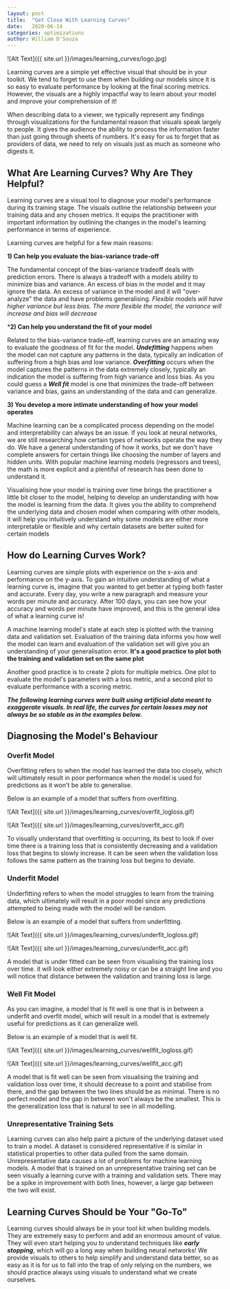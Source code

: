 ```yaml
---
layout: post
title:  "Get Close With Learning Curves"
date:   2020-06-14
categories: optimizations  
author: William D'Souza
---
```


![Alt Text]({{ site.url }}/images/learning_curves/logo.jpg)

Learning curves are a simple yet effective visual that should be in your toolkit. We tend to forget to use them when building our models since it is so easy to evaluate performance by looking at the final scoring metrics. However, the visuals are a highly impactful way to learn about your model and improve your comprehension of it!

When describing data to a viewer, we typically represent any findings through visualizations for the fundamental reason that visuals speak largely to people. It gives the audience the ability to process the information faster than just going through sheets of numbers.  It's easy for us to forget that as providers of data, we need to rely on visuals just as much as someone who digests it.

## What Are Learning Curves? Why Are They Helpful?

Learning curves are a visual tool to diagnose your model's performance during its training stage. The visuals outline the relationship between your training data and any chosen metrics. It equips the practitioner with important information by outlining the changes in the model's learning performance in terms of experience. 

Learning curves are helpful for a few main reasons:

**1) Can help you evaluate the bias-variance trade-off**

The fundamental concept of the bias-variance tradeoff deals with prediction errors. There is always a tradeoff with a models ability to minimize bias and variance. An excess of bias in the model and it may ignore the data. An excess of variance in the model and it will "over-analyze" the data and have problems generalising. *Flexible models will have higher variance but less bias. The more flexible the model, the variance will increase and bias will decrease*

***2) Can help you understand the fit of your model**

Related to the bias-variance trade-off,  learning curves are an amazing way to evaluate the goodness of fit for the model. ***Undefitting*** happens when the model can not capture any patterns in the data, typically an indication of suffering from a high bias and low variance. ***Overfitting*** occurs when the model captures the patterns in the data extremely closely, typically an indication the model is suffering from high variance and loss bias. As you could guess a ***Well fit*** model is one that minimizes the trade-off between variance and bias, gains an understanding of the data and can generalize.

**3) You develop a more intimate understanding of how your model operates**

Machine learning can be a complicated process depending on the model and interpretability can always be an issue. If you look at neural networks, we are still researching how certain types of networks operate the way they do. We have a general understanding of how it works, but we don't have complete answers for certain things like choosing the number of layers and hidden units. With popular machine learning models (regressors and trees), the math is more explicit and a plentiful of research has been done to understand it. 

Visualising how your model is training over time brings the practitioner a little bit closer to the model, helping to develop an understanding with how the model is learning from the data. It gives you the ability to comprehend the underlying data and chosen model when comparing with other models, it will  help you intuitively understand why some models are either more interpretable or flexible and why certain datasets are better suited for certain models

## How do Learning Curves Work?

Learning curves are simple plots with experience on the x-axis and performance on the y-axis. To gain an intuitive understanding of what a learning curve is, imagine that you wanted to get better at typing both faster and accurate. Every day, you write a new paragraph and measure your words per minute and accuracy. After 100 days, you can see how your accuracy and words per minute have improved, and this is the general idea of what a learning curve is!

A machine learning model's state at each step is plotted with the training data and validation set. Evaluation of the training data informs you how well the model can learn and evaluation of the validation set will give you an understanding of your generalisation error. **It's a good practice to plot both the training and validation set on the same plot** 

Another good practice is to create 2 plots for multiple metrics. One plot to evaluate the model's parameters with a loss metric, and a second plot to evaluate performance with a scoring metric.

***The following learning curves were built using artificial data meant to exaggerate visuals. In real life, the curves for certain losses may not always be so stable as in the examples below.***

## Diagnosing the Model's Behaviour

### Overfit Model

Overfitting refers to when the model has learned the data too closely, which will ultimately result in poor performance when the model is used for predictions as it won't be able to generalise.

Below is an example of a model that suffers from overfitting. 

![Alt Text]({{ site.url }}/images/learning_curves/overfit_logloss.gif)

![Alt Text]({{ site.url }}/images/learning_curves/overfit_acc.gif)

To visually understand that overfitting is occurring, its best to look if over time there is a training loss that is consistently decreasing and a validation loss that begins to slowly increase. It can be seen when the validation loss follows the same pattern as the training loss but begins to deviate.


### Underfit Model

Underfitting refers to when the model struggles to learn from the training data, which ultimately will result in a poor model since any predictions attempted to being made with the model will be random.

Below is an example of a model that suffers from underfitting. 

![Alt Text]({{ site.url }}/images/learning_curves/underfit_logloss.gif)

![Alt Text]({{ site.url }}/images/learning_curves/underfit_acc.gif)

A model that is under fitted can be seen from visualising the training loss over time. it will look either extremely noisy or can be a straight line and you will notice that distance between the validation and training loss is large.

### Well Fit Model 

As you can imagine, a model that is fit well is one that is in between a underfit and overfit model, which will result in a model that is extremely useful for predictions as it can generalize well.

Below is an example of a model that is well fit. 

![Alt Text]({{ site.url }}/images/learning_curves/wellfit_logloss.gif)

![Alt Text]({{ site.url }}/images/learning_curves/wellfit_acc.gif)

A model that is fit well can be seen from visualising the training and validation loss over time, it should decrease to a point and stabilise from there, and the gap between the two lines should be as minimal. There is no perfect model and the gap in between won't always be the smallest. This is the generalization loss that is natural to see in all modelling.

### Unrepresentative Training Sets

Learning curves can also help paint a picture of the underlying dataset used to train a model. A dataset is considered representative if is similar in statistical properties to other data pulled from the same domain. Unrepresentative data causes a lot of problems for machine learning models. A model that is trained on an unrepresentative training set can be seen visually a learning curve with a training and validation sets. There may be a spike in improvement with both lines, however, a large gap between the two will exist.

## Learning Curves Should be Your "Go-To"

Learning curves should always be in your tool kit when building models. They are extremely easy to perform and add an enormous amount of value. They will even start helping you to understand techniques like ***early stopping***, which will go a long way when building neural networks! We provide visuals to others to help simplify and understand data better, so as easy as it is for us to fall into the trap of only relying on the numbers, we should practice always using visuals to understand what we create ourselves.



